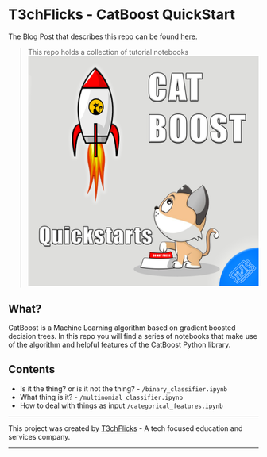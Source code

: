 # T3chFlicks - CatBoost QuickStart
The Blog Post that describes this repo can be found [here](https://t3chflicks.medium.com/catboost-quickstart-ml-classification-f1d7fb70fea8).


> This repo holds a collection of tutorial notebooks
![](./teaser.png)

## What?
CatBoost is a Machine Learning algorithm based on gradient boosted decision trees. In this repo you will find a series of notebooks that make use of the algorithm and helpful features of the CatBoost Python library.

## Contents
* Is it the thing? or is it not the thing? - `/binary_classifier.ipynb`
* What thing is it? - `/multinomial_classifier.ipynb`
* How to deal with things as input `/categorical_features.ipynb`


---

This project was created by [T3chFlicks](https://t3chflicks.org) - A tech focused education and services company.

---
